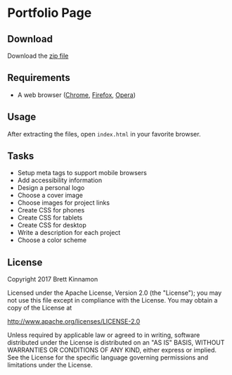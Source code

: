 # Portfolio Page

## Download

Download the [zip file](https://github.com/kinnamonb/PortfolioPage/archive/master.zip)

## Requirements

* A web browser ([Chrome](https://www.google.com/chrome/), [Firefox](https://www.mozilla.org/en-US/firefox/), [Opera](http://www.opera.com/))

## Usage

After extracting the files, open `index.html` in your favorite browser.

## Tasks

* Setup meta tags to support mobile browsers
* Add accessibility information
* Design a personal logo
* Choose a cover image
* Choose images for project links
* Create CSS for phones
* Create CSS for tablets
* Create CSS for desktop
* Write a description for each project
* Choose a color scheme

## License

Copyright 2017 Brett Kinnamon

Licensed under the Apache License, Version 2.0 (the "License"); you may not use this file except in compliance with the License. You may obtain a copy of the License at

http://www.apache.org/licenses/LICENSE-2.0

Unless required by applicable law or agreed to in writing, software distributed under the License is distributed on an "AS IS" BASIS, WITHOUT WARRANTIES OR CONDITIONS OF ANY KIND, either express or implied. See the License for the specific language governing permissions and limitations under the License.
